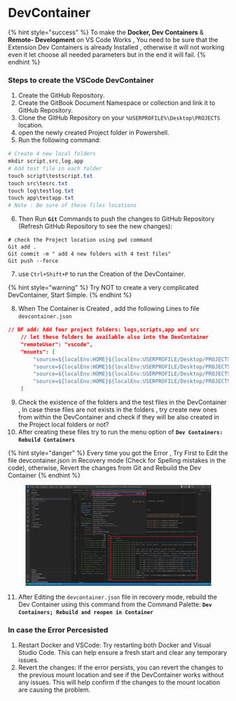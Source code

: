 # DevContainer

{% hint style="success" %}
To make the **Docker, Dev Containers** & **Remote- Development** on VS Code Works , You need to be sure that  the Extension Dev Containers is already Installed , otherwise it will not working even it let choose all needed parameters but in the end it will fail.
{% endhint %}

### Steps to create the VSCode DevContainer

1. Create the GitHub Repository.
2. Create the GitBook Document Namespace or collection and link it to GitHub Repository.
3. Clone the GitHub Repository on your `%USERPROFILE%\Desktop\PROJECTS` location.
4. open the newly created Project folder in Powershell.
5. Run the following command:

```powershell
# Create 4 new local folders 
mkdir script,src,log,app
# Add test file in each folder 
touch script\testscript.txt
touch src\tesrc.txt
touch log\testlog.txt
touch app\testapp.txt
# Note : Be sure of these files locations
```

6. Then Run **`Git`** Commands to push the changes to GitHub Repository (Refresh GitHub Repository to see the new changes):

```git
# check the Project location using pwd command
Git add .
Git commit -m " add 4 new folders with 4 test files"
Git push --force
```

7. use `Ctrl+Shift+P` to run the Creation of the DevContainer.

{% hint style="warning" %}
Try NOT to create a very complicated DevContainer, Start Simple.
{% endhint %}

8. When The Container is Created , add the following Lines to file `devcontainer.json`&#x20;

```json
// BF add: Add four project folders: logs,scripts,app and src 
	// let these folders be available also into the DevContainer
	"remoteUser": "vscode",
	"mounts": [
		"source=${localEnv:HOME}${localEnv:USERPROFILE/Desktop/PROJECTS/DevGisLAB/log},target=/home/vscode/dev/log,type=bind,consistency=cached",
		"source=${localEnv:HOME}${localEnv:USERPROFILE/Desktop/PROJECTS/DevGisLAB/script},target=/home/vscode/dev/script,type=bind,consistency=cached",
		"source=${localEnv:HOME}${localEnv:USERPROFILE/Desktop/PROJECTS/DevGisLAB/src},target=/home/vscode/dev/src,type=bind,consistency=cached",
		"source=${localEnv:HOME}${localEnv:USERPROFILE/Desktop/PROJECTS/DevGisLAB/app},target=/home/vscode/dev/app,type=bind,consistency=cached"
	]
```

9. Check the existence of the folders and the test files in the DevContainer , In case these files are not exists in the folders , try create new ones from within the DevContainer and check if they will be also created in the Project local folders or not?
10. After creating these files try to run the menu option of  **`Dev Containers: Rebuild Containers`**

{% hint style="danger" %}
Every time you got the Error , Try First to Edit the file devcontainer.json in Recovery mode  (Check for Spelling mistakes in the code), otherwise, Revert the changes from Git and Rebuild the Dev Container
{% endhint %}

<figure><img src="../../.gitbook/assets/18_devcontainers-rebuild-and-reopen-in-container.png" alt=""><figcaption></figcaption></figure>

11. After Editing the `devcontainer.json` file in recovery mode, rebuild the Dev Container using this command from the Command Palette: **`Dev Containers; Rebuild and reopen in Container`**

### In case the Error Percesisted

1. Restart Docker and VSCode: Try restarting both Docker and Visual Studio Code. This can help ensure a fresh start and clear any temporary issues.
2. Revert the changes: If the error persists, you can revert the changes to the previous mount location and see if the DevContainer works without any issues. This will help confirm if the changes to the mount location are causing the problem.
